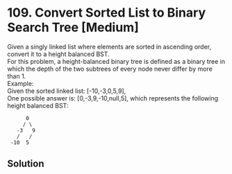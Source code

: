 # 109. Convert Sorted List to Binary Search Tree [Medium]     
Given a singly linked list where elements are sorted in ascending order, convert it to a height balanced BST.     
For this problem, a height-balanced binary tree is defined as a binary tree in which the depth of the two subtrees of every node never differ by more than 1.     
Example:     
Given the sorted linked list: [-10,-3,0,5,9],    
One possible answer is: [0,-3,9,-10,null,5], which represents the following height balanced BST:     
```
      0
     / \
   -3   9
   /   /
 -10  5
```

## Solution     

